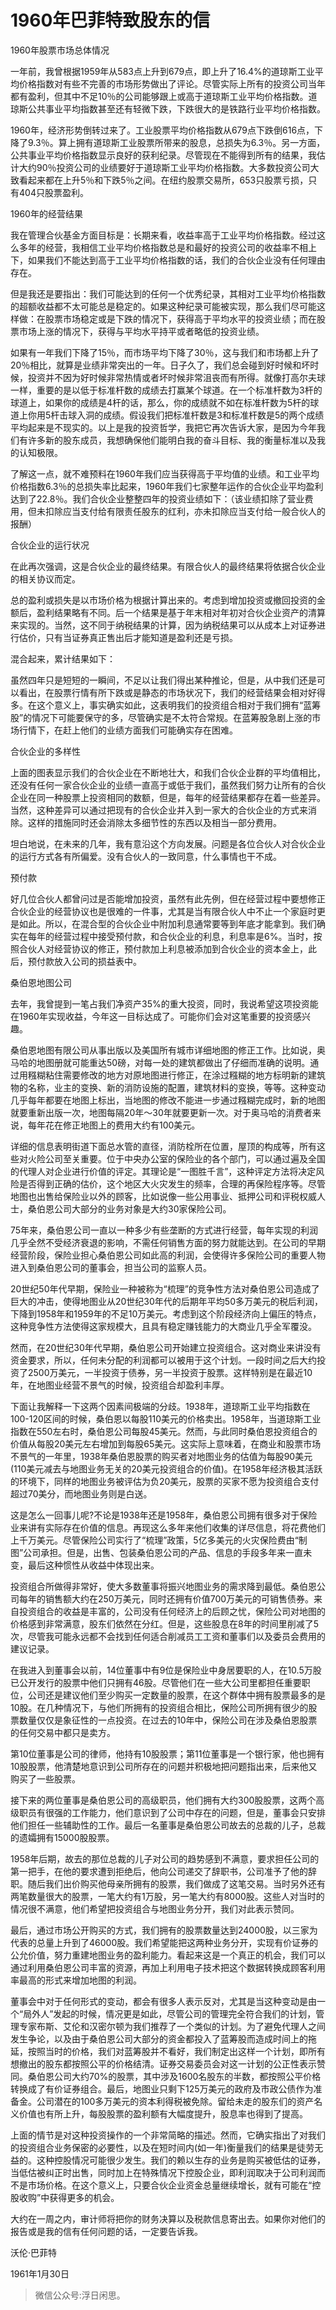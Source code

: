 # 1960年巴菲特致股东的信

1960年股票市场总体情况

一年前，我曾根据1959年从583点上升到679点，即上升了16.4%的道琼斯工业平均价格指数对有些不完善的市场形势做出了评论。尽管实际上所有的投资公司当年都有盈利，但其中不足10％的公司能够跟上或高于道琼斯工业平均价格指数。道琼斯公共事业平均指数甚至还有轻微下跌，下跌很大的是铁路行业平均价格指数。

1960年，经济形势倒转过来了。工业股票平均价格指数从679点下跌倒616点，下降了9.3％。算上拥有道琼斯工业股票所带来的股息，总损失为6.3％。另一方面，公共事业平均价格指数显示良好的获利纪录。尽管现在不能得到所有的结果，我估计大约90％投资公司的业绩要好于道琼斯工业平均价格指数。大多数投资公司大致看起来都在上升5％和下跌5％之间。在纽约股票交易所，653只股票亏损，只有404只股票盈利。

1960年的经营结果

我在管理合伙基金方面目标是：长期来看，收益率高于工业平均价格指数。经过这么多年的经营，我相信工业平均价格指数总是和最好的投资公司的收益率不相上下，如果我们不能达到高于工业平均价格指数的话，我们的合伙企业没有任何理由存在。

但是我还是要指出：我们可能达到的任何一个优秀纪录，其相对工业平均价格指数的超额收益都不太可能总是稳定的。如果这种纪录可能被实现，那么我们尽可能这样做：在股票市场稳定或是下跌的情况下，获得高于平均水平的投资业绩；而在股票市场上涨的情况下，获得与平均水平持平或者略低的投资业绩。

如果有一年我们下降了15％，而市场平均下降了30％，这与我们和市场都上升了20％相比，就算是业绩非常突出的一年。日子久了，我们总会碰到好时候和坏时候，投资并不因为好时候非常热情或者坏时候非常沮丧而有所得。就像打高尔夫球一样，重要的是以低于标准杆数的成绩去打赢某个球道。在一个标准杆数为3杆的球道上，如果你的成绩是4杆的话，那么，你的成绩就不如在标准杆数为5杆的球道上你用5杆击球入洞的成绩。假设我们把标准杆数是3和标准杆数是5的两个成绩平均起来是不现实的。以上是我的投资哲学，我把它再次告诉大家，是因为今年我们有许多新的股东成员，我想确保他们能明白我的奋斗目标、我的衡量标准以及我的认知极限。

了解这一点，就不难预料在1960年我们应当获得高于平均值的业绩。和工业平均价格指数6.3％的总损失率比起来，1960年我们七家整年运作的合伙企业平均盈利达到了22.8％。我们合伙企业整整四年的投资业绩如下：（该业绩扣除了营业费用，但未扣除应当支付给有限责任股东的红利，亦未扣除应当支付给一般合伙人的报酬）

合伙企业的运行状况



在此再次强调，这是合伙企业的最终结果。有限合伙人的最终结果将依据合伙企业的相关协议而定。

总的盈利或损失是以市场价格为根据计算出来的。考虑到增加投资或撤回投资的金额后，盈利结果略有不同。后一个结果是基于年末相对年初对合伙企业资产的清算来实现的。当然，这不同于纳税结果的计算，因为纳税结果可以从成本上对证券进行估价，只有当证券真正售出后才能知道是盈利还是亏损。

混合起来，累计结果如下：



虽然四年只是短短的一瞬间，不足以让我们得出某种推论，但是，从中我们还是可以看出，在股票行情有所下跌或是静态的市场状况下，我们的经营结果会相对好得多。在这个意义上，事实确实如此，这表明我们的投资组合相对于我们拥有“蓝筹股”的情况下可能要保守的多，尽管确实是不太符合常规。在蓝筹股急剧上涨的市场行情下，在赶上他们的业绩方面我们可能确实存在困难。

合伙企业的多样性

上面的图表显示我们的合伙企业在不断地壮大，和我们合伙企业群的平均值相比，还没有任何一家合伙企业的业绩一直高于或低于我们，虽然我们努力让所有的合伙企业在同一种股票上投资相同的数额，但是，每年的经营结果都存在着一些差异。当然，这种差异可以通过把现有的合伙企业并入到一家大的合伙企业的方式来消除。这样的措施同时还会消除太多细节性的东西以及相当一部分费用。

坦白地说，在未来的几年，我有意沿这个方向发展。问题是各位合伙人对合伙企业的运行方式各有所偏爱。没有合伙人的一致同意，什么事情也干不成。

预付款

好几位合伙人都曾问过是否能增加投资，虽然有此先例，但在经营过程中要想修正合伙企业的经营协议也是很难的一件事，尤其是当有限合伙人中不止一个家庭时更是如此。所以，在混合型的合伙企业中附加利息通常要等到年底才能拿到。我们确实在每年的经营过程中接受预付款，和合伙企业的利息，利息率是6%。当时，按照合伙人对经营协议的修正，预付款加上利息被添加到合伙企业的资本金上，此后，预付款放入公司的损益表中。

桑伯恩地图公司

去年，我曾提到一笔占我们净资产35%的重大投资，同时，我说希望这项投资能在1960年实现收益，今年这一目标达成了。可能你们会对这笔重要的投资感兴趣。

桑伯恩地图有限公司从事出版以及美国所有城市详细地图的修正工作。比如说，奥马哈的地图册就可能重达50磅，对每一处的建筑都做出了仔细而准确的说明。通过用糨糊粘住需要修改的地方对原地图进行修正，在涂过糨糊的地方标明新的建筑物的名称，业主的变换、新的消防设施的配置，建筑材料的变换，等等。这种变动几乎每年都要在地图上标出，当地图的修改不能进一步通过糨糊完成时，新的地图就要重新出版一次，地图每隔20年～30年就要更新一次。对于奥马哈的消费者来说，每年花在修正地图上的费用大约有100美元。

详细的信息表明街道下面总水管的直径，消防栓所在位置，屋顶的构成等，所有这些对火险公司至关重要。位于中央办公室的保险业的各个部门，可以通过遍及全国的代理人对企业进行价值的评定。其理论是“一图胜千言”，这种评定方法将决定风险是否得到正确的估价，这个地区大火灾发生的频率，合理的再保险程序等。尽管地图也出售给保险业以外的顾客，比如说像一些公用事业、抵押公司和评税权威人士，桑伯恩公司大部分的业务对象是大约30家保险公司。

75年来，桑伯恩公司一直以一种多少有些垄断的方式进行经营，每年实现的利润几乎全然不受经济衰退的影响，不需任何销售方面的努力就能达到。在公司的早期经营阶段，保险业担心桑伯恩公司如此高的利润，会使得许多保险公司的重要人物进入到桑伯恩公司的董事会，担当公司的监察人员。

20世纪50年代早期，保险业一种被称为“梳理”的竞争性方法对桑伯恩公司造成了巨大的冲击，使得地图业从20世纪30年代的后期年平均50多万美元的税后利润，下降到1958年和1959年的不足10万美元。考虑到这个阶段经济向上偏压的特点，这种竞争性方法使得这家规模大，且具有稳定赚钱能力的大商业几乎全军覆没。

然而，在20世纪30年代早期，桑伯恩公司开始建立投资组合。这对商业来讲没有资金要求，所以，任何未分配的利润都可以被用于这个计划。一段时间之后大约投资了2500万美元，一半投资于债券，另一半投资于股票。这样特别是在最近10年，在地图业经营不景气的时候，投资组合却盈利丰厚。

下面让我解释一下这两个因素间极端的分歧。1938年，道琼斯工业平均指数在100-120区间的时候，桑伯恩以每股110美元的价格卖出。1958年，当道琼斯工业指数在550左右时，桑伯恩公司每股45美元。然而，与此同时桑伯恩投资组合的价值从每股20美元左右增加到每股65美元。这实际上意味着，在商业和股票市场不景气的一年里，1938年桑伯恩股票的购买者对地图业务的估值为每股90美元(110美元减去与地图业务无关的20美元投资组合的价值)。在1958年经济极其活跃的环境下，同样的地图业务被评估为负20美元，股票的买家不愿为投资组合支付超过70美分，而地图业务则是白送。

这是怎么一回事儿呢?不论是1938年还是1958年，桑伯恩公司拥有很多对于保险业来讲有实际存在价值的信息。再现这么多年来他们收集的详尽信息，将花费他们上千万美元。尽管保险公司实行了“梳理”政策，5亿多美元的火灾保险费由“制图”公司承担。但是，出售、包装桑伯恩公司的产品、信息的手段多年来一直未变，最后这种惯性从收益中体现出来。

投资组合所做得非常好，使大多数董事将振兴地图业务的需求降到最低。桑伯恩公司每年的销售额大约在250万美元，同时还拥有价值700万美元的可销售债券。来自投资组合的收益是丰富的，公司没有任何经济上的后顾之忧，保险公司对地图的价格感到非常满意，股东们依然在分红。但是，这些股息在8年的时间里削减了5次，尽管我可能永远都不会找到任何适合削减员工工资和董事们以及委员会费用的建议记录。

在我进入到董事会以前，14位董事中有9位是保险业中身居要职的人，在10.5万股已公开发行的股票中他们只拥有46股。尽管他们在一些大公司里都担任重要职位，公司还是建议他们至少购买一定数量的股票，在这个群体中拥有股票最多的是10股。在几种情况下，与他们所拥有的投资组合相比，保险公司所拥有很少的股票数量仅仅是象征性的一点投资。在过去的10年中，保险公司在涉及桑伯恩股票的任何交易中都只是卖方。

第10位董事是公司的律师，他持有10股股票；第11位董事是一个银行家，他也拥有10股股票，他清楚地意识到公司所存在的问题并积极地把问题指出来，后来他又购买了一些股票。

接下来的两位董事是桑伯恩公司的高级职员，他们拥有大约300股股票，这两个高级职员有很强的工作能力，他们意识到了公司中存在的问题，但是，董事会只安排他们担任一些辅助性的工作。最后一名董事是桑伯恩公司故去的总裁的儿子，总裁的遗孀拥有15000股股票。

1958年后期，故去的那位总裁的儿子对公司的趋势感到不满意，要求担任公司的第一把手，在他的要求遭到拒绝后，他向公司递交了辞职书，公司准予了他的辞职。随后我们出价购买他母亲所拥有的股票，我们做成了这笔交易。当时另外还有两笔数量很大的股票，一笔大约有1万股，另一笔大约有8000股。这些人对当时的情况很不满意，他们希望把投资组合与地图业务分开，我们对此表示赞同。

最后，通过市场公开购买的方式，我们拥有的股票数量达到24000股，以三家为代表的总量上升到了46000股。我们希望能把这两种业务分开，实现有价证券的公允价值，努力重建地图业务的盈利能力。看起来这是一个真正的机会，我们可以通过利用桑伯恩公司丰富的资源，再加上利用电子技术把这个数据转换成顾客利用率最高的形式来增加地图的利润。

董事会中对于任何形式的变动，都会有很多人表示反对，尤其是当这种变动是由一个“局外人”发起的时候，情况更是如此，尽管公司的管理完全符合我们的计划，管理专家布斯、艾伦和汉密尔顿为我们推荐了一个类似的计划。为了避免代理人之间发生争论，以及由于桑伯恩公司大部分的资金都投入了蓝筹股而造成时间上的拖延，按照当时的价格，我们对蓝筹股并不看好，我们制定出这样一个计划，即所有想撤出的股东都按照公平的价格结清。证券交易委员会对这一计划的公正性表示赞同。桑伯恩公司大约70%的股票，其中涉及1600名股东的半数，都按照公平价格转换成了有价证券组合。最后，地图业只剩下125万美元的政府及市政公债作为准备金。公司潜在的100多万美元的资本利得税被免除。留给未走的股东们的资产名义价值也有所上升，每股股票的盈利额有大幅度提升，股息率也得到了提高。

上面的情节是对这种投资操作的一个非常简略的描述。然而，它确实指出了对我们的投资组合业务保密的必要性，以及在短时间内(如一年)衡量我们的结果是徒劳无益的。这种控股情况可能很少发生。我们的赖以生存的业务是购买被低估的证券，当低估被纠正时出售，同时加上在特殊情况下控股企业，即利润取决于公司利润而不是市场价格。在这个意义上，只要合伙企业资金总量继续增长，就有可能在“控股收购”中获得更多的机会。

大约在一周之内，审计师将把你的财务决算以及税款信息寄出去。如果你对他们的报告或是我的信有任何问题的话，一定要告诉我。

沃伦·巴菲特

1961年1月30日


>微信公众号:浮日闲思。

